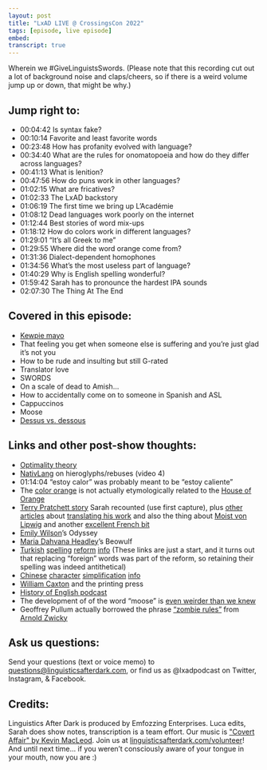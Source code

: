 ```yaml
---
layout: post
title: "LxAD LIVE @ CrossingsCon 2022"
tags: [episode, live episode]
embed: 
transcript: true
---
```


Wherein we #GiveLinguistsSwords. (Please note that this recording cut out a lot of background noise and claps/cheers, so if there is a weird volume jump up or down, that might be why.)
<!--more-->

## Jump right to:
- 00:04:42 Is syntax fake?
- 00:10:14 Favorite and least favorite words
- 00:23:48 How has profanity evolved with language?
- 00:34:40 What are the rules for onomatopoeia and how do they differ across languages?
- 00:41:13 What is lenition?
- 00:47:56 How do puns work in other languages?
- 01:02:15 What are fricatives?
- 01:02:33 The LxAD backstory
- 01:06:19 The first time we bring up L’Académie
- 01:08:12 Dead languages work poorly on the internet
- 01:12:44 Best stories of word mix-ups
- 01:18:12 How do colors work in different languages?
- 01:29:01 “It’s all Greek to me”
- 01:29:55 Where did the word orange come from?
- 01:31:36 Dialect-dependent homophones
- 01:34:56 What’s the most useless part of language?
- 01:40:29 Why is English spelling wonderful?
- 01:59:42 Sarah has to pronounce the hardest IPA sounds
- 02:07:30 The Thing At The End

## Covered in this episode:
- [Kewpie mayo](https://www.foodandwine.com/news/why-chefs-love-kewpie-mayo)
- That feeling you get when someone else is suffering and you’re just glad it’s not you
- How to be rude and insulting but still G-rated
- Translator love
- SWORDS
- On a scale of dead to Amish…
- How to accidentally come on to someone in Spanish and ASL
- Cappuccinos
- Moose
- [Dessus vs. dessous](https://www.commeunefrancaise.com/blog/dessus-dessous#:~:text=Dessus%20means%20%E2%80%9Con%20top%20of,%2C%20%E2%80%9Cdessus%20le%20canap%C3%A9.%E2%80%9D)

## Links and other post-show thoughts:
- [Optimality theory](https://en.wikipedia.org/wiki/Optimality_Theory)
- [NativLang](https://www.youtube.com/playlist?list=PLc4s09N3L2h3HtaAYVqOVKGt2h6wRasw2) on hieroglyphs/rebuses (video 4)
- 01:14:04 “estoy calor” was probably meant to be “estoy caliente”
- The [color orange](https://www.etymonline.com/word/orange) is not actually etymologically related to the [House of Orange](https://www.etymonline.com/word/Orangemen)
- [Terry Pratchett story](https://web.archive.org/web/20220516184807/https://archibaldtuttle.tumblr.com/post/681419127250878465/i-went-to-a-convention-years-ago-and-couton-was
) Sarah recounted (use first capture), plus [other articles](https://blogit.utu.fi/ktmt/2023/06/07/carrying-pratchett-across-terry-pratchett-in-translation/) about [translating his work](https://wiredspace.wits.ac.za/server/api/core/bitstreams/3157e4e2-bdd7-44d0-b933-6ead039f345d/content) and also the thing about [Moist von Lipwig](https://web.archive.org/web/20230827183146/https://ironhammer.tumblr.com/post/155585097588/pasiphile-poorlydescribedpterrybooks) and another [excellent French bit](https://web.archive.org/save/https://sweettsubaki.tumblr.com/post/189858469778/terry-pratchetts-books-usually-include-a)
- [Emily Wilson](https://www.emilyrcwilson.com/the-odyssey)’s Odyssey
- [Maria Dahvana Headley](https://www.mariadahvanaheadley.com/beowulf-a-new-translation)’s Beowulf
- [Turkish](https://www.transcendwithwords.com/post/the-turkish-language-reform) [spelling](https://worldcrunch.com/opinion-analysis/modern-turkish-language) [reform](https://en.wikipedia.org/wiki/Ottoman_Turkish_alphabet) [info](https://en.wikipedia.org/wiki/Turkish_alphabet) (These links are just a start, and it turns out that replacing “foreign” words was part of the reform, so retaining their spelling was indeed antithetical)
- [Chinese](https://en.wikipedia.org/wiki/Chinese_Character_Simplification_Scheme) [character](https://www.sixthtone.com/news/1012040) [simplification](https://pages.ucsd.edu/~dkjordan/chin/SimplifiedCharacters.html) [info](https://en.wikipedia.org/wiki/Debate_on_traditional_and_simplified_Chinese_characters)
- [William Caxton](https://en.wikipedia.org/wiki/William_Caxton) and the printing press
- [History of English podcast](https://historyofenglishpodcast.com/)
- The development of of the word “moose” is [even weirder than we knew](https://web.archive.org/web/20190507034618/https://elodieunderglass.tumblr.com/post/150304184188/i-feel-like-people-need-to-know-the-great-moose)
- Geoffrey Pullum actually borrowed the phrase [“zombie rules”](https://languagelog.ldc.upenn.edu/nll/?p=536) from [Arnold Zwicky](http://itre.cis.upenn.edu/~myl/languagelog/archives/002189.html)

## Ask us questions:
Send your questions (text or voice memo) to questions@linguisticsafterdark.com, or find us as @lxadpodcast on Twitter, Instagram, & Facebook.

## Credits:
Linguistics After Dark is produced by Emfozzing Enterprises. Luca edits, Sarah does show notes, transcription is a team effort. Our music is ["Covert Affair" by Kevin MacLeod](https://incompetech.filmmusic.io/song/3558-covert-affair/). Join us at [linguisticsafterdark.com/volunteer]([linguisticsafterdark.com/volunteer](http://linguisticsafterdark.com/volunteer))!
And until next time… if you weren’t consciously aware of your tongue in your mouth, now you are :)

